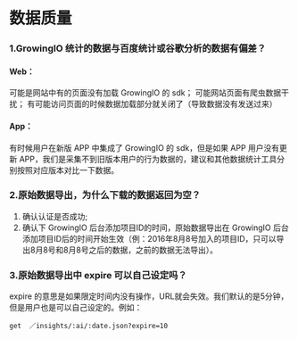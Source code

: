 # 数据质量

### 1.GrowingIO 统计的数据与百度统计或谷歌分析的数据有偏差？
#### Web：
可能是网站中有的页面没有加载 GrowingIO 的 sdk；
可能网站页面有爬虫数据干扰；
有可能访问页面的时候数据加载部分就关闭了（导致数据没有发送过来）
#### App：
有时候用户在新版 APP 中集成了 GrowingIO 的 sdk，但是如果 APP 用户没有更新 APP，我们是采集不到旧版本用户的行为数据的，建议和其他数据统计工具分别按照对应版本对比一下数据。

### 2.原始数据导出，为什么下载的数据返回为空？

1. 确认认证是否成功;
2. 确认下 GrowingIO 后台添加项目ID的时间，原始数据导出在 GrowingIO 后台添加项目ID后的时间开始生效（例：2016年8月8号加入的项目ID，只可以导出8月8号和8月8号之后的数据，之前的数据无法导出）。

### 3.原始数据导出中 expire 可以自己设定吗？

expire 的意思是如果限定时间内没有操作，URL就会失效。我们默认的是5分钟，但是用户也是可以自己设定的。例如：

`get  ／insights/:ai/:date.json?expire=10`